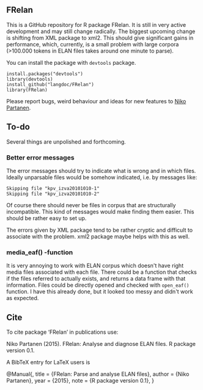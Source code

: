 ## FRelan

This is a GitHub repository for R package FRelan. It is still in very active development and may still change radically. The biggest upcoming change is shifting from XML package to xml2. This should give significant gains in performance, which, currently, is a small problem with large corpora (>100.000 tokens in ELAN files takes around one minute to parse).

You can install the package with `devtools` package.

    install.packages("devtools")
    library(devtools)
    install_github("langdoc/FRelan")
    library(FRelan)

Please report bugs, weird behaviour and ideas for new features to [Niko Partanen](nikotapiopartanen@gmail.com).

## To-do

Several things are unpolished and forthcoming.

### Better error messages

The error messages should try to indicate what is wrong and in which files. Ideally unparsable files would be somehow indicated, i.e. by messages like:

    Skipping file "kpv_izva20101010-1"
    Skipping file "kpv_izva20101010-2"

Of course there should never be files in corpus that are structurally incompatible. This kind of messages would make finding them easier. This should be rather easy to set up.

The errors given by XML package tend to be rather cryptic and difficult to associate with the problem. xml2 package maybe helps with this as well.

### media_eaf() -function

It is very annoying to work with ELAN corpus which doesn't have right media files associated with each file. There could be a function that checks if the files referred to actually exists, and returns a data frame with that information. Files could be directly opened and checked with `open_eaf()` function. I have this already done, but it looked too messy and didn't work as expected. 

## Cite

To cite package ‘FRelan’ in publications use:

  Niko Partanen (2015). FRelan: Analyse and diagnose ELAN files. R package version 0.1.

A BibTeX entry for LaTeX users is

  @Manual{,
    title = {FRelan: Parse and analyse ELAN files},
    author = {Niko Partanen},
    year = {2015},
    note = {R package version 0.1},
  }
